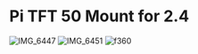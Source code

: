 # Pi TFT 50 Mount for 2.4

![IMG_6447](https://user-images.githubusercontent.com/103503968/208419603-2060d5f4-13cd-441f-9313-ca43dfefd20a.jpg)
![IMG_6451](https://user-images.githubusercontent.com/103503968/208419605-290ed806-248e-443d-b8f7-db7a28700b1e.jpg)
![f360](https://user-images.githubusercontent.com/103503968/208419607-2b4fbae8-c423-43a1-adc8-3de13b87cbc5.jpg)
